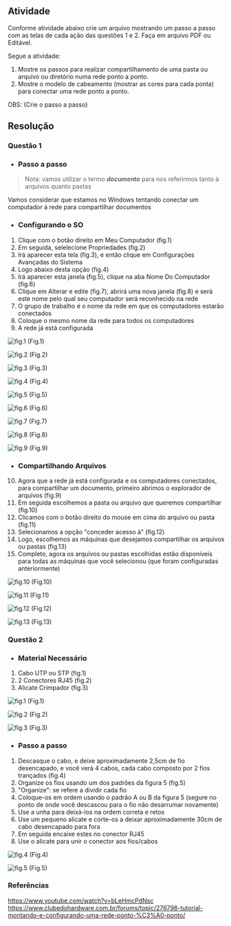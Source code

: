 ## Atividade
Conforme atividade abaixo crie um arquivo mostrando um passo a passo com as telas de cada ação das questões 1 e 2. Faça em arquivo PDF ou Editável. 

Segue a atividade:
1. Mostre os passos para realizar compartilhamento de uma pasta ou arquivo ou diretório numa rede ponto a ponto.
2. Mostre o modelo de cabeamento (mostrar as cores para cada ponta) para conectar uma rede ponto a ponto.

OBS: (Crie o passo a passo)

## Resolução

### Questão 1
- ### Passo a passo
> Nota: vamos utilizar o termo **_documento_** para nos referirmos tanto à arquivos quanto pastas

Vamos considerar que estamos no Windows tentando conectar um 
computador à rede para compartilhar documentos

- ### Configurando o SO
1. Clique com o botão direito em Meu Computador (fig.1)
2. Em seguida, selelecione Propriedades (fig.2)
3. Irá aparecer esta tela (fig.3), e então clique em Configurações Avançadas do Sistema
4. Logo abaixo desta opção (fig.4)
5. Irá aparecer esta janela (fig.5), clique na aba Nome Do Computador (fig.6)
6. Clique em Alterar e edite (fig.7), abrirá uma nova janela (fig.8) e será este nome pelo qual seu computador será reconhecido na rede
7. O grupo de trabalho é o nome da rede em que os computadores estarão conectados
8. Coloque o mesmo nome da rede para todos os computadores
9. A rede já está configurada

![fig.1](./assets/step-1.png)
(Fig.1)

![fig.2](./assets/step-2.png)
(Fig.2)

![fig.3](./assets/step-3.png)
(Fig.3)

![fig.4](./assets/step-4.png)
(Fig.4)

![fig.5](./assets/step-5.png)
(Fig.5)

![fig.6](./assets/step-6.png)
(Fig.6)

![fig.7](./assets/step-7.png)
(Fig.7)

![fig.8](./assets/step-8.png)
(Fig.8)

![fig.9](./assets/step-9.png)
(Fig.9)


- ### Compartilhando Arquivos
10. Agora que a rede já está configurada e os computadores conectados, para compartilhar um documento, primeiro abrimos o explorador de arquivos (fig.9)
11. Em seguida escolhemos a pasta ou arquivo que queremos compartilhar (fig.10)
12. Clicamos com o botão direito do mouse em cima do arquivo ou pasta (fig.11)
13. Selecionamos a opção "conceder acesso à" (fig.12)
14. Logo, escolhemos as máquinas que desejamos compartilhar os arquivos ou pastas (fig.13)
15. Completo, agora os arquivos ou pastas escolhidas estão disponíveis para todas as máquinas que você selecionou (que foram configuradas anteriormente)

![fig.10](./assets/step-10.png)
(Fig.10)

![fig.11](./assets/step-11.png)
(Fig.11)

![fig.12](./assets/step-12.png)
(Fig.12)

![fig.13](./assets/step-13.png)
(Fig.13)


### Questão 2
- ### Material Necessário
1. Cabo UTP ou STP (fig.1)
2. 2 Conectores RJ45 (fig.2)
3. Alicate Crimpador (fig.3)

![fig.1](./assets/cabo-utp.jpg)
(Fig.1)

![fig.2](./assets/rj.jpg)
(Fig.2)

![fig.3](./assets/alicate.jpg)
(Fig.3)

- ### Passo a passo
1. Descasque o cabo, e deixe aproximadamente 2,5cm de fio desencapado, e você verá 4 cabos, cada cabo composto por 2 fios trançados (fig.4)
2. Organize os fios usando um dos padrões da figura 5 (fig.5)
3. "Organize": se refere a dividir cada fio
4. Coloque-os em ordem usando o padrão A ou B da figura 5 (segure no ponto de onde você descascou para o fio não desarrumar novamente)
5. Use a unha para deixá-los na ordem correta e retos
6. Use um pequeno alicate e corte-os a deixar aproximadamente 30cm de cabo desencapado para fora
7. Em seguida encaixe estes no conector RJ45
8. Use o alicate para unir o conector aos fios/cabos

![fig.4](./assets/cabo.jpg)
(Fig.4)

![fig.5](./assets/rede-padroes.gif)
(Fig.5)

### Referências
https://www.youtube.com/watch?v=bLeHmcPdNsc
https://www.clubedohardware.com.br/forums/topic/276798-tutorial-montando-e-configurando-uma-rede-ponto-%C3%A0-ponto/